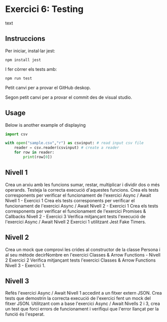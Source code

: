 # Exercici 6: Testing
text

## Instruccions
Per iniciar, instal·lar jest:

````
npm install jest
````
 I fer còrrer els tests amb:

 ````
 npm run test
 ````
 
Petit canvi per a provar el GitHub deskop.

Segon petit canvi per a provar el commit des de visual studio.


## Usage

Below is another example of displaying
````python
import csv

with open("sample.csv","r") as csvinput: # read input csv file
    reader = csv.reader(csvinput) # create a reader
    for row in reader:
        print(row[0])
````
## Nivell 1

Crea un arxiu amb les funcions sumar, restar, multiplicar i dividir dos o més operands. Testeja la correcta execució d'aquestes funcions.
Crea els tests corresponents per verificar el funcionament de l'exercici Async / Await Nivell 1 - Exercici 1
Crea els tests corresponents per verificar el funcionament de l'exercici Async / Await Nivell 2 - Exercici 1
Crea els tests corresponents per verificar el funcionament de l'exercici Promises & Callbacks Nivell 2 - Exercici 3
Verifica mitjançant tests l'execució de l'exercici Async / Await Nivell 2 Exercici 1 utilitzant Jest Fake Timers.

## Nivell 2

Crea un mock que comprovi les crides al constructor de la classe Persona i al seu mètode decirNombre en l'exercici Classes & Arrow Functions - Nivell 2 Exercici 2
Verifica mitjançant tests l'exercici Classes & Arrow Functions Nivell 3 - Exercici 1.

## Nivell 3

Refès l'exercici Async / Await Nivell 1 accedint a un fitxer extern JSON. Crea tests que demostrin la correcta execució de l'exercici fent un mock del fitxer JSON.
Utilitzant com a base l'exercici Async / Await Nivells 2 i 3, crea un test que forci errors de funcionament i verifiqui que l'error llançat per la funció és l'esperat.
